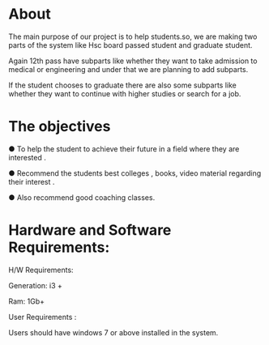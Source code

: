 # About
The main purpose of our project is to help students.so, we are making two parts of the system like Hsc board passed student and graduate student. 

Again 12th pass have subparts like whether they want to take admission to medical or engineering and under that we are planning to add subparts.

If the student chooses to graduate there are also some subparts like whether they want to continue with higher studies or search for a job.

# The objectives

●	To help the student to achieve their future in a field where they are interested .

●	Recommend the students best colleges , books, video material regarding their interest .

●	Also recommend good coaching classes.

# Hardware and Software Requirements:

 H/W Requirements:

Generation: i3 +

Ram:  1Gb+

User Requirements :

Users should have windows 7 or above installed in the system.



